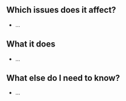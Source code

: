<!--
When creating a pull request, please ensure that the title of your PR follows [conventional-commits](https://www.conventionalcommits.org/en/v1.0.0/). This will ensure correct versioning for the asurion-ui library.
-->

## Which issues does it affect?

- ...

<!--
Example:
- Closes #000 <-- will close the Github issue #123 on this repo
- Fixes #000 <-- will close the Github issue #123 on this repo
- Applies to #000 <-- will link to the issue but won't close it
-->

## What it does

- ...

## What else do I need to know?

- ...
